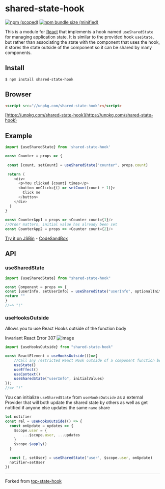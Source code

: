# shared-state-hook

[![npm (scoped)](https://img.shields.io/npm/v/shared-state-hook.svg)](https://www.npmjs.com/package/shared-state-hook)
[![npm bundle size (minified)](https://img.shields.io/github/size/magnumjs/shared-state-hook/dist/shared-state-hook.min.js.svg)](https://unpkg.com/shared-state-hook)

This is a module for <a href="https://reactjs.org/docs/hooks-intro.html">React</a> that implements a hook named `useSharedState` for managing application state. 
It is similar to the provided hook `useState`, but rather than associating the state with the component that uses the hook,
it stores the state outside of the component so it can be shared by many components.
 
 
 
## Install

```
$ npm install shared-state-hook
```

## Browser

```html
<script src="//unpkg.com/shared-state-hook"></script>
```
[https://unpkg.com/shared-state-hook](https://unpkg.com/shared-state-hook)

## Example


```js
import {useSharedState} from 'shared-state-hook'

const Counter = props => {
  
 const [count, setCount] = useSharedState("counter", props.count)
 
 return (
    <div>
      <p>You clicked {count} times</p>
      <button onClick={() => setCount(count + 1)}>
        Click me
      </button>
    </div>
  )
}
  
const CounterApp1 = props => <Counter count={1}/>
//Order matters, initial value has already been set
const CounterApp2 = props => <Counter count={2}/>
```

[Try it on JSBin](https://jsbin.com/reduregace/edit?html,js,output) - [CodeSandBox](https://codesandbox.io/s/mz0m7m0rp8)

## API

### useSharedState

```js
import {useSharedState} from "shared-state-hook"

const Component = props => {
const [userInfo, setUserInfo] = useSharedState("userInfo", optionalInitialValue, optionalOnUpdatesCallback)
return ""
}
//=> "!"
```

### useHooksOutside

Allows you to use React Hooks outside of the function body

Invariant React Error 307
![image](https://user-images.githubusercontent.com/5196767/54329644-e3515c00-45e8-11e9-983e-956d098542c0.png)

```js
import {useHooksOutside} from "shared-state-hook"

const ReactElement = useHooksOutside(()=>{
    //Call any restricted React Hook outside of a component function body! 
    useState()
    useEffect()
    useContext()
    useSharedState("userInfo", initialValues)
});
//=> "!"
```

You can initialize `useSharedState` from `useHooksOutside` as a external Provider that will both update the shared state by others as well as get notified if anyone else updates the same `name` share

```js
let notifier
const rel = useHooksOutside(() => {
  const onUpdate = updates => {
    $scope.user = {
        ...$scope.user, ...updates
    }
    $scope.$apply()
  }
  
  const [, setUser] = useSharedState("user", $scope.user, onUpdate)
  notifier=setUser    
})
```
<hr>

Forked from <a href="https://github.com/mvolkmann/top-state-hook">top-state-hook</a>